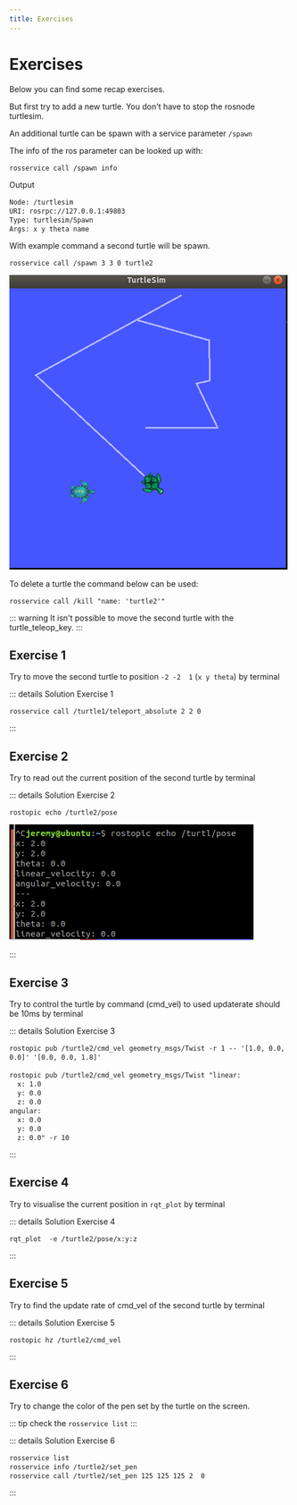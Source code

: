```yaml
---
title: Exercises
---
```


# Exercises

Below you can find some recap exercises.

But first try to add a new turtle. You don't have to stop the rosnode turtlesim.

An additional turtle can be spawn with a service parameter `/spawn`

The info of the ros parameter can be looked up with:

```shell
rosservice call /spawn info
```

Output

```shell
Node: /turtlesim
URI: rosrpc://127.0.0.1:49803
Type: turtlesim/Spawn
Args: x y theta name
```

With example command a second turtle will be spawn.

```shell
rosservice call /spawn 3 3 0 turtle2
```


![](./assets/img_spawn_second_turtle.png)


To delete a turtle the command below can be used:

```shell
rosservice call /kill "name: 'turtle2'"
```

::: warning
It isn't possible to move the second turtle with the turtle_teleop_key.
:::


## Exercise 1 
Try to move the second turtle to position `-2 -2  1` (`x y theta`) by terminal

::: details Solution Exercise 1
```shell
rosservice call /turtle1/teleport_absolute 2 2 0 
```
:::

## Exercise 2 
Try to read out the current position of the second turtle by terminal

::: details Solution Exercise 2

```shell
rostopic echo /turtle2/pose 
```

![](./assets/img_Solution_Q2.png)

:::

## Exercise 3 
Try to control the turtle by command (cmd_vel) to used updaterate should be 10ms by terminal

::: details Solution Exercise 3

```shell
rostopic pub /turtle2/cmd_vel geometry_msgs/Twist -r 1 -- '[1.0, 0.0, 0.0]' '[0.0, 0.0, 1.8]' 

rostopic pub /turtle2/cmd_vel geometry_msgs/Twist "linear:
  x: 1.0
  y: 0.0
  z: 0.0
angular:
  x: 0.0
  y: 0.0
  z: 0.0" -r 10
```

::: 

## Exercise 4
Try to visualise the current position in `rqt_plot` by terminal

::: details Solution Exercise 4
```shell
rqt_plot  -e /turtle2/pose/x:y:z
```
:::

## Exercise 5
Try to find the update rate of cmd_vel of the second turtle by terminal

::: details Solution Exercise 5
```shell
rostopic hz /turtle2/cmd_vel 
```
:::
## Exercise 6
Try to change the  color of the pen set by the turtle on the screen.

::: tip
check the `rosservice list`
:::

::: details Solution Exercise 6
```shell
rosservice list
rosservice info /turtle2/set_pen 
rosservice call /turtle2/set_pen 125 125 125 2  0
```
:::
